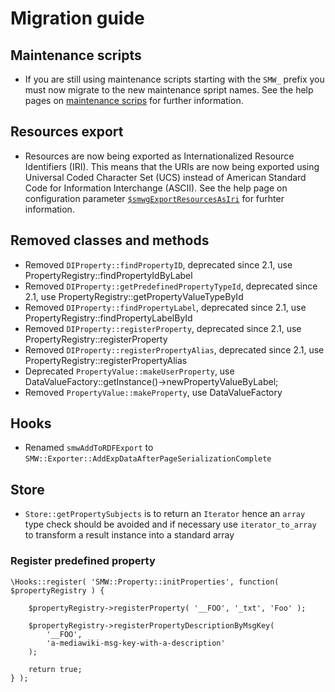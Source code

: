 # Migration guide

## Maintenance scripts

- If you are still using maintenance scripts starting with the `SMW_` prefix
  you must now migrate to the new maintenance spript names. See the help pages
  on [maintenance scrips](https://www.semantic-mediawiki.org/wiki/Help:Maintenance_scripts) for further information.

## Resources export

- Resources are now being exported as Internationalized Resource Identifiers (IRI).
  This means that the URIs are now being exported using Universal Coded Character
  Set (UCS) instead of American Standard Code for Information Interchange (ASCII).
  See the help page on configuration parameter [`$smwgExportResourcesAsIri`](https://www.semantic-mediawiki.org/wiki/Help:$smwgExportResourcesAsIri)
  for furhter information.

## Removed classes and methods

- Removed `DIProperty::findPropertyID`, deprecated since 2.1, use PropertyRegistry::findPropertyIdByLabel
- Removed `DIProperty::getPredefinedPropertyTypeId`, deprecated since 2.1, use PropertyRegistry::getPropertyValueTypeById
- Removed `DIProperty::findPropertyLabel`, deprecated since 2.1, use PropertyRegistry::findPropertyLabelById
- Removed `DIProperty::registerProperty`, deprecated since 2.1, use PropertyRegistry::registerProperty
- Removed `DIProperty::registerPropertyAlias`, deprecated since 2.1, use PropertyRegistry::registerPropertyAlias
- Deprecated `PropertyValue::makeUserProperty`, use DataValueFactory::getInstance()->newPropertyValueByLabel;
- Removed `PropertyValue::makeProperty`, use DataValueFactory

## Hooks

- Renamed `smwAddToRDFExport` to `SMW::Exporter::AddExpDataAfterPageSerializationComplete`

## Store

- `Store::getPropertySubjects` is to return an `Iterator` hence an `array`
  type check should be avoided and if necessary use `iterator_to_array` to
  transform a result instance into a standard array

### Register predefined property

```
\Hooks::register( 'SMW::Property::initProperties', function( $propertyRegistry ) {

	$propertyRegistry->registerProperty( '__FOO', '_txt', 'Foo' );

	$propertyRegistry->registerPropertyDescriptionByMsgKey(
		'__FOO',
		'a-mediawiki-msg-key-with-a-description'
	);

	return true;
} );
```
